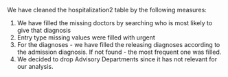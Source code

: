 We have cleaned the hospitalization2 table by the following measures:
1. We have filled the missing doctors by searching who is most likely to give that diagnosis
2. Entry type missing values were filled with urgent
3. For the diagnoses - we have filled the releasing diagnoses according to the admission diagnosis. If not found - the most frequent one was filled.
4. We decided to drop Advisory Departments since it has not relevant for our analysis.